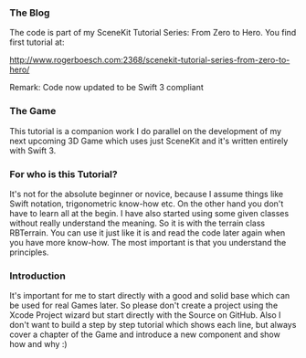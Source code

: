 ### The Blog
The code is part of my SceneKit Tutorial Series: From Zero to Hero.
You find first tutorial at:

http://www.rogerboesch.com:2368/scenekit-tutorial-series-from-zero-to-hero/

Remark: Code now updated to be Swift 3 compliant


### The Game
This tutorial is a companion work I do parallel on the development of my next upcoming 3D Game which uses just SceneKit and it's written entirely with Swift 3.

### For who is this Tutorial?
It's not for the absolute beginner or novice, because I assume things like Swift notation, trigonometric know-how etc. On the other hand you don't have to learn all at the begin. I have also started using some given classes without really understand the meaning. So it is with the terrain class RBTerrain. You can use it just like it is and read the code later again when you have more know-how. The most important is that you understand the principles.

### Introduction
It's important for me to start directly with a good and solid base which can be used for real Games later. So please don't create a project using the Xcode Project wizard but start directly with the Source on GitHub. Also I don't want to build a step by step tutorial which shows each line, but always cover a chapter of the Game and introduce a new component and show how and why :)
